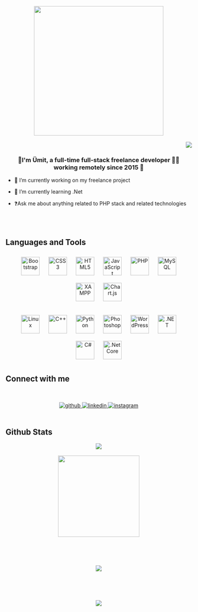 
<div align="center"> 
<img src="https://images5.alphacoders.com/423/423148.jpg" align="center" style="height:350px;" />
</div>  
  <br>
 <div align="right"><img src="https://komarev.com/ghpvc/?username=umut532&&style=flat-square" align="center" "></div>
 
### <div align="center">👋I'm Ümit, a full-time full-stack freelance developer 👨‍💻 working remotely since 2015 🚀</div>  
  


- 🔭 I’m currently working on my freelance project  
  

- 🌱 I’m currently learning .Net   
  

- ❓Ask me about anything related to PHP stack and related technologies  
  

<br/>  


</td></tr></table>  

<br/>  


  ## Languages and Tools 

<div align="center">  
<a href="https://getbootstrap.com/docs/3.4/javascript/" target="_blank"><img style="margin: 10px" src="https://profilinator.rishav.dev/skills-assets/bootstrap-plain.svg" alt="Bootstrap" height="50" /></a>  
<a href="https://www.w3schools.com/css/" target="_blank"><img style="margin: 10px" src="https://profilinator.rishav.dev/skills-assets/css3-original-wordmark.svg" alt="CSS3" height="50" /></a>  
<a href="https://en.wikipedia.org/wiki/HTML5" target="_blank"><img style="margin: 10px" src="https://profilinator.rishav.dev/skills-assets/html5-original-wordmark.svg" alt="HTML5" height="50" /></a>  
<a href="https://www.javascript.com/" target="_blank"><img style="margin: 10px" src="https://profilinator.rishav.dev/skills-assets/javascript-original.svg" alt="JavaScript" height="50" /></a>  
<a href="https://www.php.net/" target="_blank"><img style="margin: 10px" src="https://profilinator.rishav.dev/skills-assets/php-original.svg" alt="PHP" height="50" /></a>  
<a href="https://www.mysql.com/" target="_blank"><img style="margin: 10px" src="https://profilinator.rishav.dev/skills-assets/mysql-original-wordmark.svg" alt="MySQL" height="50" /></a>  
<a href="https://www.apachefriends.org/" target="_blank"><img style="margin: 10px" src="https://profilinator.rishav.dev/skills-assets/xampp.png" alt="XAMPP" height="50" /></a>  
<a href="https://www.chartjs.org/" target="_blank"><img style="margin: 10px" src="https://profilinator.rishav.dev/skills-assets/logo-title.svg" alt="Chart.js" height="50" /></a>  
  <br></br>
<a href="https://www.linux.org/" target="_blank"><img style="margin: 10px" src="https://profilinator.rishav.dev/skills-assets/linux-original.svg" alt="Linux" height="50" /></a>  
<a href="https://www.cplusplus.com/" target="_blank"><img style="margin: 10px" src="https://profilinator.rishav.dev/skills-assets/cplusplus-original.svg" alt="C++" height="50" /></a>  
<a href="https://www.python.org/" target="_blank"><img style="margin: 10px" src="https://profilinator.rishav.dev/skills-assets/python-original.svg" alt="Python" height="50" /></a>  
<a href="https://www.adobe.com/in/products/photoshop.html" target="_blank"><img style="margin: 10px" src="https://profilinator.rishav.dev/skills-assets/photoshop-plain.svg" alt="Photoshop" height="50" /></a>  
<a href="https://wordpress.com/" target="_blank"><img style="margin: 10px" src="https://profilinator.rishav.dev/skills-assets/wordpress.png" alt="WordPress" height="50" /></a>  
<a href="https://dotnet.microsoft.com/download/dotnet-framework" target="_blank"><img style="margin: 10px" src="https://profilinator.rishav.dev/skills-assets/dot-net-original-wordmark.svg" alt=".NET" height="50" /></a>  
<a href="https://docs.microsoft.com/en-us/dotnet/csharp/" target="_blank"><img style="margin: 10px" src="https://profilinator.rishav.dev/skills-assets/csharp-original.svg" alt="C#" height="50" /></a>  
<a href="https://dotnet.microsoft.com/download" target="_blank"><img style="margin: 10px" src="https://profilinator.rishav.dev/skills-assets/dotnetcore.png" alt=".Net Core" height="50" /></a>  
</div>  





## Connect with me  
<br/>  

<br/>  

<div align="center">
<a href="https://github.com/umut532" target="_blank">
<img src=https://img.shields.io/badge/github-%2324292e.svg?&style=for-the-badge&logo=github&logoColor=white alt=github style="margin-bottom: 5px;" />
</a>
<a href="https://linkedin.com/in//ümit-faruk-atmaca-39571b233/" target="_blank">
<img src=https://img.shields.io/badge/linkedin-%231E77B5.svg?&style=for-the-badge&logo=linkedin&logoColor=white alt=linkedin style="margin-bottom: 5px;" />
</a>
<a href="https://instagram.com/umut.atmaca53" target="_blank">
<img src=https://img.shields.io/badge/instagram-%23000000.svg?&style=for-the-badge&logo=instagram&logoColor=yellow alt=instagram style="margin-bottom: 5px;" />
</a>  
</div>  
  

<br/>  





## Github Stats  
<div align="center">
  <img src="https://github-readme-stats.vercel.app/api?username=umut532&show_icons=true&count_private=true&hide_border=true" align="center" />
  <br></br>
  <img src="https://github-readme-stats.vercel.app/api/top-langs/?username=umut532&hide_border=true&layout=compact" align="center" 
  style="height:220px;"/>
</div>  

<br/><br/>  
##
<div align="center"><img src="https://spotify-github-profile.vercel.app/api/view?uid=8a8wsut144x0xkz4d6a3sv6va&cover_image=true&theme=default&show_offline=false&bar_color=ffffff&bar_color_cover=true" /></div>  

<br/><br/>  

##
<div align="center">
            <a href="https://www.buymeacoffee.com/umut532" target="_blank" style="display: inline-block;">
                <img
                    src="https://img.shields.io/badge/Donate-Buy%20Me%20A%20Coffee-orange.svg?style=flat-square&logo=buymeacoffee" 
                    align="center"
                />
            </a></div>
<br />

